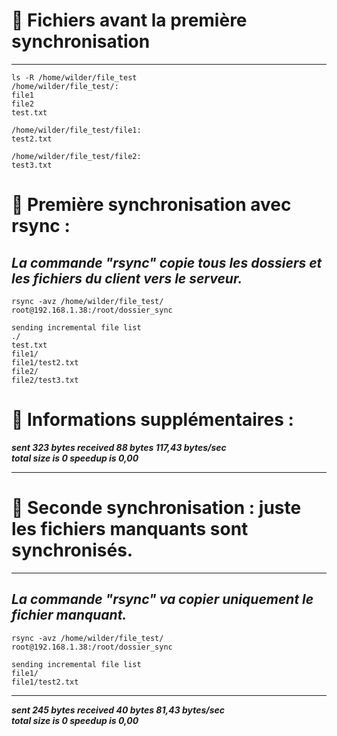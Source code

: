 # 🎯 Fichiers avant la première synchronisation
---

``ls -R /home/wilder/file_test``<br>
``/home/wilder/file_test/:``<br>
``file1``<br>
``file2``<br>
``test.txt``<br>

``/home/wilder/file_test/file1:``<br>
``test2.txt``<br>

``/home/wilder/file_test/file2:``<br>
``test3.txt``<br>

# 🎯 Première synchronisation avec rsync : 
***La commande "rsync" copie tous les dossiers et les fichiers du client vers le serveur.***
---

``rsync -avz /home/wilder/file_test/ root@192.168.1.38:/root/dossier_sync``<br>

``sending incremental file list``<br>
``./``<br>
``test.txt``<br>
``file1/``<br>
``file1/test2.txt``<br>
``file2/``<br>
``file2/test3.txt``<br>

# 🎯 Informations supplémentaires : 
***sent 323 bytes  received 88 bytes  117,43 bytes/sec***<br>
***total size is 0  speedup is 0,00***

---

# 🎯 Seconde synchronisation : juste les fichiers manquants sont synchronisés.
---
***La commande "rsync" va copier uniquement le fichier manquant.***
---

``rsync -avz /home/wilder/file_test/ root@192.168.1.38:/root/dossier_sync``<br>

``sending incremental file list``<br>
``file1/``<br>
``file1/test2.txt``<br>

---
 
***sent 245 bytes  received 40 bytes  81,43 bytes/sec***<br>
***total size is 0  speedup is 0,00***

